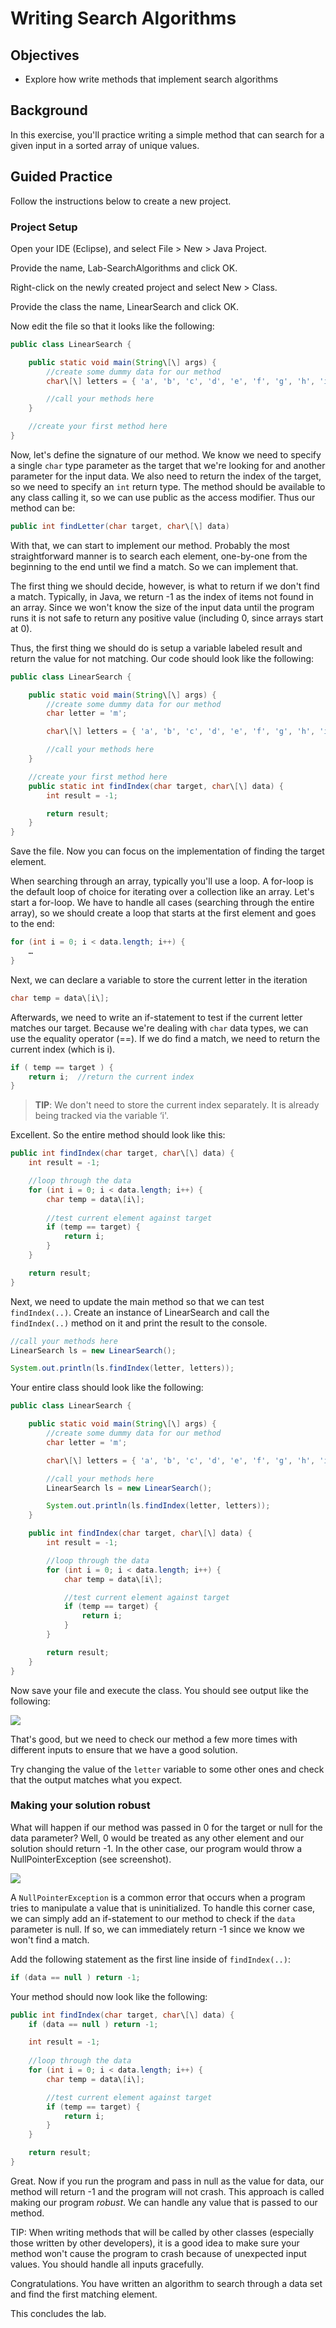 # Writing Search Algorithms

## Objectives

* Explore how write methods that implement search algorithms
    
## Background

In this exercise, you'll practice writing a simple method that can search for a given input in a sorted array of unique values.

## Guided Practice

Follow the instructions below to create a new project. 

### Project Setup

Open your IDE (Eclipse), and select File > New > Java Project.

Provide the name, Lab-SearchAlgorithms and click OK.

Right-click on the newly created project and select New > Class.

Provide the class the name, LinearSearch and click OK.

Now edit the file so that it looks like the following:

```java
public class LinearSearch {

    public static void main(String\[\] args) {
        //create some dummy data for our method
        char\[\] letters = { 'a', 'b', 'c', 'd', 'e', 'f', 'g', 'h', 'i', 'j', 'k', 'l', 'm', 'n', 'o', 'p', 'q', 'r','s', 't', 'u', 'v', 'w', 'x', 'y', 'z' };

        //call your methods here
    }

    //create your first method here
}
```

Now, let's define the signature of our method. We know we need to specify a single `char` type parameter as the target that we're looking for and another parameter for the input data. We also need to return the index of the target, so we need to specify an `int` return type. The method should be available to any class calling it, so we can use public as the access modifier. Thus our method can be:

```java
public int findLetter(char target, char\[\] data)
```

With that, we can start to implement our method. Probably the most straightforward manner is to search each element, one-by-one from the beginning to the end until we find a match. So we can implement that.

The first thing we should decide, however, is what to return if we don't find a match. Typically, in Java, we return -1 as the index of items not found in an array. Since we won't know the size of the input data until the program runs it is not safe to return any positive value (including 0, since arrays start at 0).

Thus, the first thing we should do is setup a variable labeled result and return the value for not matching. Our code should look like the following:

```java
public class LinearSearch {

    public static void main(String\[\] args) {
        //create some dummy data for our method
        char letter = 'm';

        char\[\] letters = { 'a', 'b', 'c', 'd', 'e', 'f', 'g', 'h', 'i', 'j', 'k', 'l', 'm', 'n', 'o', 'p', 'q', 'r', 's', 't', 'u', 'v', 'w', 'x', 'y', 'z' };

        //call your methods here
    }

    //create your first method here
    public static int findIndex(char target, char\[\] data) {
        int result = -1;

        return result;
    }
}
```

Save the file. Now you can focus on the implementation of finding the target element.

When searching through an array, typically you'll use a loop. A for-loop is the default loop of choice for iterating over a collection like an array. Let's start a for-loop. We have to handle all cases (searching through the entire array), so we should create a loop that starts at the first element and goes to the end:

```java
for (int i = 0; i < data.length; i++) {
    …
}
```

Next, we can declare a variable to store the current letter in the iteration

```java
char temp = data\[i\];
```

Afterwards, we need to write an if-statement to test if the current letter matches our target. Because we're dealing with `char` data types, we can use the equality operator (==). If we do find a match, we need to return the current index (which is i).

```java
if ( temp == target ) {
    return i;  //return the current index
}
```

> **TIP**: We don't need to store the current index separately. It is already being tracked via the variable ‘i'.

Excellent. So the entire method should look like this:

```java
public int findIndex(char target, char\[\] data) {
    int result = -1;

    //loop through the data
    for (int i = 0; i < data.length; i++) {
        char temp = data\[i\];
        
        //test current element against target
        if (temp == target) {   
            return i;
        }
    }

    return result;
}
```

Next, we need to update the main method so that we can test `findIndex(..)`. Create an instance of LinearSearch and call the `findIndex(..)` method on it and print the result to the console.

```java
//call your methods here
LinearSearch ls = new LinearSearch();

System.out.println(ls.findIndex(letter, letters));
```

Your entire class should look like the following:

```java
public class LinearSearch {

    public static void main(String\[\] args) {
        //create some dummy data for our method
        char letter = 'm';

        char\[\] letters = { 'a', 'b', 'c', 'd', 'e', 'f', 'g', 'h', 'i', 'j', 'k', 'l', 'm', 'n', 'o', 'p', 'q', 'r', 's', 't', 'u', 'v', 'w', 'x', 'y', 'z' };

        //call your methods here
        LinearSearch ls = new LinearSearch();

        System.out.println(ls.findIndex(letter, letters));
    }

    public int findIndex(char target, char\[\] data) {
        int result = -1;

        //loop through the data
        for (int i = 0; i < data.length; i++) {
            char temp = data\[i\];

            //test current element against target
            if (temp == target) {
                return i;
            }
        }

        return result;
    }
}
```

Now save your file and execute the class. You should see output like the following:

![](images/image-1.png)

That's good, but we need to check our method a few more times with different inputs to ensure that we have a good solution.

Try changing the value of the `letter` variable to some other ones and check that the output matches what you expect.

### Making your solution robust

What will happen if our method was passed in 0 for the target or null for the data parameter? Well, 0 would be treated as any other element and our solution should return -1. In the other case, our program would throw a NullPointerException (see screenshot).

![](images/image-2.png)

A `NullPointerException` is a common error that occurs when a program tries to manipulate a value that is uninitialized. To handle this corner case, we can simply add an if-statement to our method to check if the `data` parameter is null. If so, we can immediately return -1 since we know we won't find a match.

Add the following statement as the first line inside of `findIndex(..)`:

```java
if (data == null ) return -1;
```

Your method should now look like the following:

```java
public int findIndex(char target, char\[\] data) {
    if (data == null ) return -1;

    int result = -1;
    
    //loop through the data
    for (int i = 0; i < data.length; i++) {
        char temp = data\[i\];

        //test current element against target
        if (temp == target) {
            return i;
        }
    }

    return result;
}
```

Great. Now if you run the program and pass in null as the value for data, our method will return -1 and the program will not crash. This approach is called making our program _robust_. We can handle any value that is passed to our method. 

TIP: When writing methods that will be called by other classes (especially those written by other developers), it is a good idea to make sure your method won't cause the program to crash because of unexpected input values. You should handle all inputs gracefully.

Congratulations. You have written an algorithm to search through a data set and find the first matching element.

This concludes the lab. 